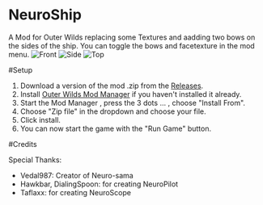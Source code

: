  # NeuroShip
 A Mod for Outer Wilds replacing some Textures and aadding two bows on the sides of the ship. You can toggle the bows and facetexture in the mod menu.
 ![Front](https://media.discordapp.net/attachments/1387262088359055360/1408185586912596120/NeuroShip1.png?ex=68a8d286&is=68a78106&hm=b487ad8b2020c611623ab7fc33c1e027569ef61f160fe6c9743dc77b1f952d8d&=&format=webp)
 ![Side](https://media.discordapp.net/attachments/1387262088359055360/1408185587978080450/NeuroShip2.png?ex=68a8d286&is=68a78106&hm=aa37f9361325bb61567f36ef3f780d55a08525499d1be00e2e668954907f7c4a&=&format=webp)
 ![Top](https://media.discordapp.net/attachments/1387262088359055360/1408253151399907409/NeuroShip5.png?ex=68a91173&is=68a7bff3&hm=9aa76eed988b6132db8ea38f33b712deec45db7012c8b5f655eea99a2ed9c6b0&=&format=webp)
 
 #Setup
 1. Download a version of the mod .zip from the [Releases](https://github.com/Janitachi/NeuroShip/releases).
 2. Install [Outer Wilds Mod Manager](https://outerwildsmods.com/mod-manager) if you haven't installed it already.
 3. Start the Mod Manager , press the 3 dots ... , choose "Install From".
 4. Choose "Zip file" in the dropdown and choose your file.
 5. Click install.
 6. You can now start the game with the "Run Game" button.

 #Credits

 Special Thanks:

 * Vedal987: Creator of Neuro-sama
 * Hawkbar, DialingSpoon: for creating NeuroPilot
 * Taflaxx: for creating NeuroScope
